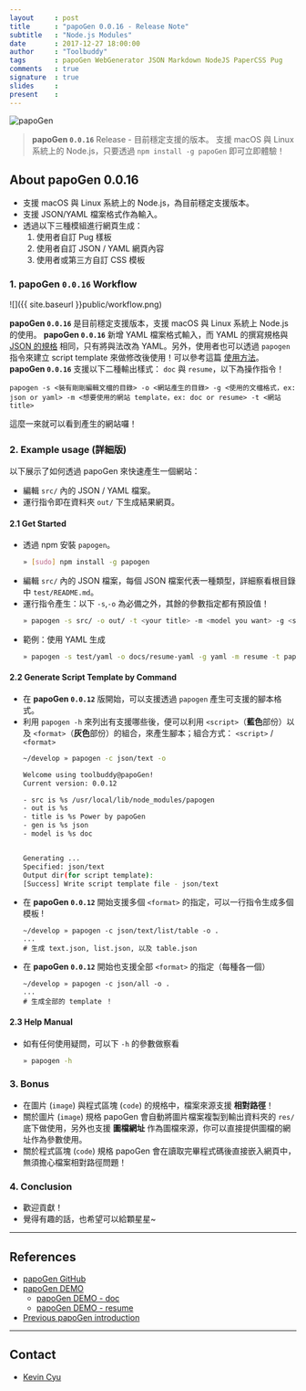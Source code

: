 ```yaml
---
layout     : post
title      : "papoGen 0.0.16 - Release Note"
subtitle   : "Node.js Modules"
date       : 2017-12-27 18:00:00
author     : "Toolbuddy"
tags       : papoGen WebGenerator JSON Markdown NodeJS PaperCSS Pug
comments   : true
signature  : true
slides     : 
present    : 
---
```


![papoGen](https://i.imgur.com/ts1PC5b.png)

> **papoGen `0.0.16`** Release - 目前穩定支援的版本。
> 支援 macOS 與 Linux 系統上的 Node.js，只要透過 `npm install -g papoGen` 即可立即體驗！

## About papoGen 0.0.16

* 支援 macOS 與 Linux 系統上的 Node.js，為目前穩定支援版本。
* 支援 JSON/YAML 檔案格式作為輸入。
* 透過以下三種模組進行網頁生成：
    1. 使用者自訂 Pug 樣板
    2. 使用者自訂 JSON / YAML 網頁內容
    3. 使用者或第三方自訂 CSS 模板

### 1. papoGen `0.0.16` Workflow

![]({{ site.baseurl }}public/workflow.png)

**papoGen `0.0.16`** 是目前穩定支援版本，支援 macOS 與 Linux 系統上 Node.js 的使用。
**papoGen `0.0.16`** 新增 YAML 檔案格式輸入，而 YAML 的撰寫規格與 [JSON 的規格]((https://github.com/toolbuddy/papoGen/tree/master/test/json)) 相同，只有將與法改為 YAML。另外，使用者也可以透過 `papogen` 指令來建立 script template 來做修改後使用！可以參考這篇 [使用方法](https://github.com/toolbuddy/papoGen/blob/master/example/README.md#generate-script-template-by-command)。
**papoGen `0.0.16`** 支援以下二種輸出樣式： `doc` 與 `resume`，以下為操作指令！
```
papogen -s <裝有剛剛編輯文檔的目錄> -o <網站產生的目錄> -g <使用的文檔格式，ex: json or yaml> -m <想要使用的網站 template，ex: doc or resume> -t <網站 title>
```
這麼一來就可以看到產生的網站囉！

### 2. Example usage (詳細版)

以下展示了如何透過 papoGen 來快速產生一個網站：
* 編輯 `src/` 內的 JSON / YAML 檔案。
* 運行指令即在資料夾 `out/` 下生成結果網頁。

#### 2.1 Get Started

* 透過 npm 安裝 `papogen`。
    ```bash
    » [sudo] npm install -g papogen
    ```
* 編輯 `src/` 內的 JSON 檔案，每個 JSON 檔案代表一種類型，詳細察看根目錄中 `test/README.md`。
* 運行指令產生：以下 `-s`,`-o` 為必備之外，其餘的參數指定都有預設值！
    ```bash
    » papogen -s src/ -o out/ -t <your title> -m <model you want> -g <support format>
    ```
* 範例：使用 YAML 生成
    ```bash
    » papogen -s test/yaml -o docs/resume-yaml -g yaml -m resume -t papoGen-YAML
    ```

#### 2.2 Generate Script Template by Command

* 在 **papoGen `0.0.12`** 版開始，可以支援透過 `papogen` 產生可支援的腳本格式。
* 利用 `papogen -h` 來列出有支援哪些後，便可以利用 `<script>`（**藍色**部份）以及 `<format>`（**灰色**部份）的組合，來產生腳本；組合方式： `<script>` / `<format>`
    ```bash
    ~/develop » papogen -c json/text -o

    Welcome using toolbuddy@papoGen!
    Current version: 0.0.12

    - src is %s /usr/local/lib/node_modules/papogen
    - out is %s
    - title is %s Power by papoGen
    - gen is %s json
    - model is %s doc


    Generating ...
    Specified: json/text
    Output dir(for script template):
    [Success] Write script template file - json/text
    ```
* 在 **papoGen `0.0.12`** 開始支援多個 `<format>` 的指定，可以一行指令生成多個模板 !
    ```
    ~/develop » papogen -c json/text/list/table -o .
    ...
    # 生成 text.json, list.json, 以及 table.json
    ```
* 在 **papoGen `0.0.12`** 開始也支援全部 `<format>` 的指定（每種各一個）
    ```
    ~/develop » papogen -c json/all -o .
    ...
    # 生成全部的 template ！
    ```

#### 2.3 Help Manual

* 如有任何使用疑問，可以下 `-h` 的參數做察看
    ```bash
    » papogen -h
    ```

### 3. Bonus

* 在圖片 (`image`) 與程式區塊 (`code`) 的規格中，檔案來源支援 **相對路徑**！
* 關於圖片 (`image`) 規格
papoGen 會自動將圖片檔案複製到輸出資料夾的 `res/` 底下做使用，另外也支援 **圖檔網址** 作為圖檔來源，你可以直接提供圖檔的網址作為參數使用。
* 關於程式區塊 (`code`) 規格
papoGen 會在讀取完畢程式碼後直接嵌入網頁中，無須擔心檔案相對路徑問題！

### 4. Conclusion

* 歡迎貢獻！
* 覺得有趣的話，也希望可以給顆星星~

---
## References

* [papoGen GitHub](https://github.com/toolbuddy/papoGen)
* [papoGen DEMO](https://toolbuddy.github.io/papoGen/)
    * [papoGen DEMO - doc](https://toolbuddy.github.io/papoGen/doc)
    * [papoGen DEMO - resume](https://toolbuddy.github.io/papoGen/resume)
* [Previous papoGen introduction](https://toolbuddy.github.io/2017/12/18/papoGen/)

---
## Contact

* [Kevin Cyu](https://kevinbird61.github.io/Intro/)